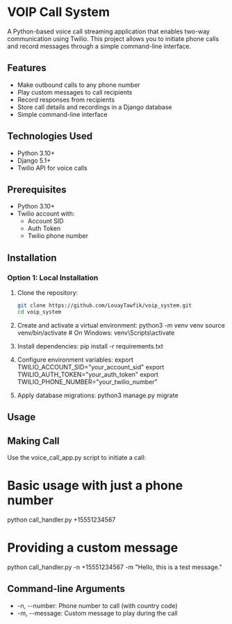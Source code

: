 # VOIP Call System

A Python-based voice call streaming application that enables two-way communication using Twilio. This project allows you to initiate phone calls and record messages through a simple command-line interface.

## Features

- Make outbound calls to any phone number
- Play custom messages to call recipients
- Record responses from recipients
- Store call details and recordings in a Django database
- Simple command-line interface

## Technologies Used

- Python 3.10+
- Django 5.1+
- Twilio API for voice calls


## Prerequisites

- Python 3.10+
- Twilio account with:
  - Account SID
  - Auth Token
  - Twilio phone number
 
## Installation

### Option 1: Local Installation

1. Clone the repository:
   ```bash
   git clone https://github.com/LouayTawfik/voip_system.git
   cd voip_system

2. Create and activate a virtual environment:
   python3 -m venv venv
   source venv/bin/activate  # On Windows: venv\Scripts\activate

3. Install dependencies:
  pip install -r requirements.txt

4. Configure environment variables:
   export TWILIO_ACCOUNT_SID="your_account_sid"
   export TWILIO_AUTH_TOKEN="your_auth_token"
   export TWILIO_PHONE_NUMBER="your_twilio_number"

5. Apply database migrations:
   python3 manage.py migrate


## Usage
## Making Call
Use the voice_call_app.py script to initiate a call:
# Basic usage with just a phone number
python call_handler.py +15551234567

# Providing a custom message
python call_handler.py -n +15551234567 -m "Hello, this is a test message."


## Command-line Arguments
* -n, --number: Phone number to call (with country code)
* -m, --message: Custom message to play during the call
   
